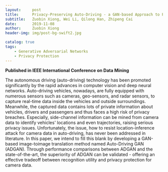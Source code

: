 ```yaml
---
layout:     post
title:      Privacy-Preserving Auto-Driving - a GAN-based Approach to Protect Vehicular Camera Data
subtitle:   Zuobin Xiong, Wei Li, Qilong Han, Zhipeng Cai
date:       2019-11-08
author:     Zuobin Xiong
header-img: img/post-bg-swift2.jpg

catalog: true
tags:
    - Generative Adversarial Networks
    - Privacy Protection
---
```



**Published in IEEE International Conference on Data Mining**

The autonomous driving (auto-driving) technology has been promoted significantly by the rapid advances in computer vision and deep neural networks. Auto-driving vehicles, nowadays, are fully equipped with numerous sensors such as cameras, geo-sensors, and radar sensors, to capture real-time data inside the vehicles and outside surroundings. Meanwhile, the captured data contains lots of private information about vehicles, drivers and passengers and thus faces a high risk of privacy breaches. Especially, side-channel information can be mined from camera data to identify vehicles' locations and even trajectories, raising serious privacy issues. Unfortunately, the issue, how to resist location-inference attack for camera data in auto-driving, has never been addressed in literature. In this paper, we intend to fill this blank by developing a GAN-based image-toimage translation method named Auto-Driving GAN (ADGAN). Through performance comparisons between ADGAN and the state-of-the-art, the superiority of ADGAN can be validated - offering an effective tradeoff between recognition utility and privacy protection for camera data.
